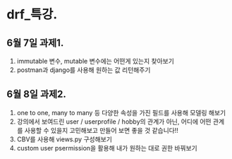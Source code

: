 # drf_특강.

## 6월 7일 과제1.
1. immutable 변수, mutable 변수에는 어떤게 있는지 찾아보기
2. postman과 django를 사용해 원하는 값 리턴해주기

## 6월 8일 과제2.
1. one to one, many to many 등 다양한 속성을 가진 필드를 사용해 모델링 해보기
2. 강의에서 보여드린 user / userprofile / hobby의 관계가 아닌, 어디에 어떤 관계를 사용할 수 있을지 고민해보고 만들어 보면 좋을 것 같습니다!!
3. CBV를 사용해 views.py 구성해보기
4. custom user psermission을 활용해 내가 원하는 대로 권한 바꿔보기
